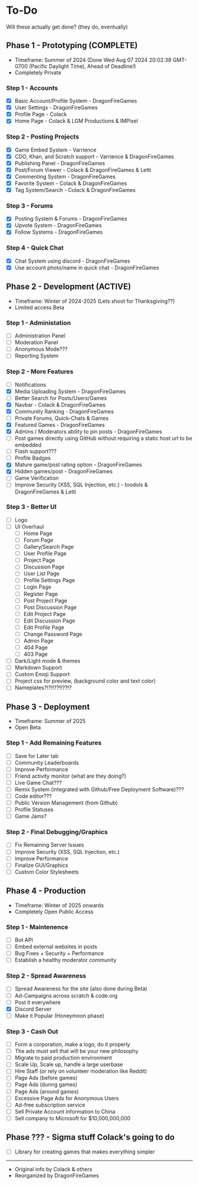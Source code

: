 # To-Do
Will these actually get done?
(they do, eventually)

## Phase 1 - Prototyping (COMPLETE)
- Timeframe: Summer of 2024 
(Done Wed Aug 07 2024 20\:02:38 GMT-0700 (Pacific Daylight Time), Ahead of Deadline!)
- Completely Private

### Step 1 - Accounts
- [x] Basic Account/Profile System - DragonFireGames
- [x] User Settings - DragonFireGames
- [x] Profile Page - Colack
- [x] Home Page - Colack & LGM Productions & IMPixel

### Step 2 - Posting Projects
- [x] Game Embed System - Varrience
- [x] CDO, Khan, and Scratch support - Varrience & DragonFireGames
- [x] Publishing Panel - DragonFireGames
- [x] Post/Forum Viewer - Colack & DragonFireGames & Letti
- [x] Commenting System - DragonFireGames
- [x] Favorite System - Colack & DragonFireGames
- [x] Tag System/Search - Colack & DragonFireGames

### Step 3 - Forums
- [x] Posting System & Forums - DragonFireGames
- [x] Upvote System - DragonFireGames
- [x] Follow Systems - DragonFireGames

### Step 4 - Quick Chat
- [x] Chat System using discord - DragonFireGames
- [x] Use account photo/name in quick chat - DragonFireGames

## Phase 2 - Development (ACTIVE)
- Timeframe: Winter of 2024-2025 (Lets shoot for Thanksgiving??)
- Limited access Beta

### Step 1 - Administation
- [ ] Administration Panel
- [ ] Moderation Panel
- [ ] Anonymous Mode???
- [ ] Reporting System

### Step 2 - More Features
- [ ] Notifications
- [x] Media Uploading System - DragonFireGames
- [ ] Better Search for Posts/Users/Games
- [x] Navbar - Colack & DragonFireGames
- [x] Community Ranking - DragonFireGames
- [ ] Private Forums, Quick-Chats & Games
- [x] Featured Games - DragonFireGames
- [x] Admins / Moderators ability to pin posts - DragonFireGames
- [ ] Post games directly using GitHub without requiring a static host url to be embedded
- [ ] Flash support???
- [ ] Profile Badges
- [x] Mature game/post rating option - DragonFireGames
- [x] Hidden games/post - DragonFireGames
- [ ] Game Verification
- [ ] Improve Security (XSS, SQL Injection, etc.) - toodols & DragonFireGames & Letti

### Step 3 - Better UI
- [ ] Logo
- [ ] UI Overhaul
  - [ ] Home Page
  - [ ] Forum Page
  - [ ] Gallery/Search Page
  - [ ] User Profile Page
  - [ ] Project Page
  - [ ] Discussion Page
  - [ ] User List Page
  - [ ] Profile Settings Page
  - [ ] Login Page
  - [ ] Register Page
  - [ ] Post Project Page
  - [ ] Post Discussion Page
  - [ ] Edit Project Page
  - [ ] Edit Discussion Page
  - [ ] Edit Profile Page
  - [ ] Change Password Page
  - [ ] Admin Page
  - [ ] 404 Page
  - [ ] 403 Page
- [ ] Dark/Light mode & themes
- [ ] Markdown Support
- [ ] Custom Emoji Support
- [ ] Project css for preview, (background color and text color)
- [ ] Nameplates?!?!!??!!??!?

## Phase 3 - Deployment
- Timeframe: Summer of 2025
- Open Beta

### Step 1 - Add Remaining Features
- [ ] Save for Later tab
- [ ] Community Leaderboards
- [ ] Improve Performance
- [ ] Friend activity monitor (what are they doing?)
- [ ] Live Game Chat???
- [ ] Remix System (integrated with Github/Free Deployment Software)???
- [ ] Code editor???
- [ ] Public Version Management (from Github)
- [ ] Profile Statuses
- [ ] Game Jams?

### Step 2 - Final Debugging/Graphics
- [ ] Fix Remaining Server Issues
- [ ] Improve Security (XSS, SQL Injection, etc.)
- [ ] Improve Performance
- [ ] Finalize GUI/Graphics
- [ ] Custom Color Stylesheets

## Phase 4 - Production
- Timeframe: Winter of 2025 onwards
- Completely Open Public Access

### Step 1 - Maintenence
- [ ] Bot API
- [ ] Embed external websites in posts
- [ ] Bug Fixes + Security + Performance
- [ ] Establish a healthy moderator community

### Step 2 - Spread Awareness
- [ ] Spread Awareness for the site (also done during Beta)
- [ ] Ad-Campaigns across scratch & code.org
- [ ] Post it everywhere
- [x] Discord Server
- [ ] Make it Popular (Honeymoon phase)

### Step 3 - Cash Out
- [ ] Form a corporation, make a logo, do it properly
- [ ] The ads must sell that will be your new philosophy
- [ ] Migrate to paid production environment
- [ ] Scale Up, Scale up, handle a large userbase
- [ ] Hire Staff (or rely on volunteer moderation like Reddit)
- [ ] Page Ads (before games)
- [ ] Page Ads (during games)
- [ ] Page Ads (around games)
- [ ] Excessive Page Ads for Anonymous Users
- [ ] Ad-free subscription service
- [ ] Sell Private Account information to China
- [ ] Sell company to Microsoft for $10,000,000,000

## Phase ??? - Sigma stuff Colack's going to do
- [ ] Library for creating games that makes everything simpler

---
- Original info by Colack & others
- Reorganized by DragonFireGames
